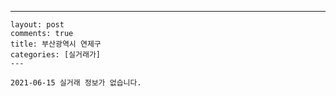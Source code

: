 ---
    layout: post
    comments: true
    title: 부산광역시 연제구
    categories: [실거래가]
    ---

    2021-06-15 실거래 정보가 없습니다.

    